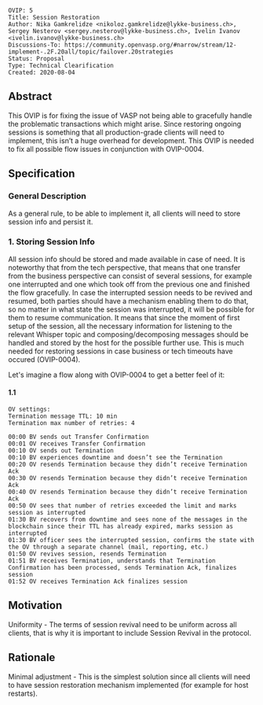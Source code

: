 ```
OVIP: 5
Title: Session Restoration
Author: Nika Gamkrelidze <nikoloz.gamkrelidze@lykke-business.ch>, Sergey Nesterov <sergey.nesterov@lykke-business.ch>, Ivelin Ivanov <ivelin.ivanov@lykke-business.ch>
Discussions-To: https://community.openvasp.org/#narrow/stream/12-implement-.2F.20all/topic/failover.20strategies
Status: Proposal
Type: Technical Clearification
Created: 2020-08-04
```

## Abstract

This OVIP is for fixing the issue of VASP not being able to gracefully handle the problematic transactions which might arise. Since restoring ongoing sessions is something that all production-grade clients will need to implement, this isn’t a huge overhead for development.
This OVIP is needed to fix all possible flow issues in conjunction with OVIP-0004.

## Specification

### General Description

As a general rule, to be able to implement it, all clients will need to store session info and persist it.

### 1. Storing Session Info

All session info should be stored and made available in case of need. It is noteworthy that from the tech perspective, that means that one transfer from the business perspective can consist of several sessions, for example one interrupted and one which took off from the previous one and finished the flow gracefully. In case the interrupted session needs to be revived and resumed, both parties should have a mechanism enabling them to do that, so no matter in what state the session was interrupted, it will be possible for them to resume communication. It means that since the moment of first setup of the session, all the necessary information for listening to the relevant Whisper topic and composing/decomposing messages should be handled and stored by the host for the possible further use. This is much needed for restoring sessions in case business or tech timeouts have occured (OVIP-0004).

Let's imagine a flow along with OVIP-0004 to get a better feel of it:


#### 1.1
```
OV settings:
Termination message TTL: 10 min
Termination max number of retries: 4

00:00 BV sends out Transfer Confirmation
00:01 OV receives Transfer Confirmation
00:10 OV sends out Termination
00:10 BV experiences downtime and doesn’t see the Termination
00:20 OV resends Termination because they didn’t receive Termination Ack
00:30 OV resends Termination because they didn’t receive Termination Ack
00:40 OV resends Termination because they didn’t receive Termination Ack
00:50 OV sees that number of retries exceeded the limit and marks session as interrupted
01:30 BV recovers from downtime and sees none of the messages in the blockchain since their TTL has already expired, marks session as interrupted
01:30 BV officer sees the interrupted session, confirms the state with the OV through a separate channel (mail, reporting, etc.)
01:50 OV revives session, resends Termination
01:51 BV receives Termination, understands that Termination Confirmation has been processed, sends Termination Ack, finalizes session
01:52 OV receives Termination Ack finalizes session
```
## Motivation

Uniformity - The terms of session revival need to be uniform across all clients, that is why it is important to include Session Revival in the protocol.

## Rationale

Minimal adjustment - This is the simplest solution since all clients will need to have session restoration mechanism implemented (for example for host restarts).
